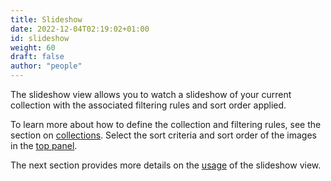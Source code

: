 ```yaml
---
title: Slideshow
date: 2022-12-04T02:19:02+01:00
id: slideshow
weight: 60
draft: false
author: "people"
---
```


The slideshow view allows you to watch a slideshow of your current collection with the associated filtering rules and sort order applied.

To learn more about how to define the collection and filtering rules, see the section on [collections](../lighttable/digital-asset-management/collections.md). Select the sort criteria and sort order of the images in the [top panel](../overview/user-interface/top-panel.md).

The next section provides more details on the [usage](usage.md) of the slideshow view.
